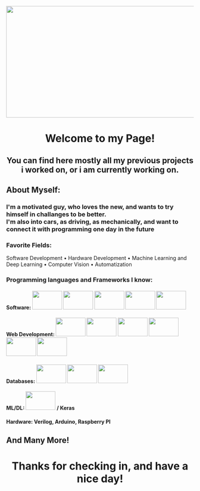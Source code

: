 <p align="center"><img width = "800" height = "300" src="https://media.giphy.com/media/Lny6Rw04nsOOc/giphy.gif"></p>

<h1 align="center">Welcome to my Page!</h1>
<h2 align="center">You can find here mostly all my previous projects i worked on, or i am currently working on.</h1>
<h2>About Myself:</h2><h3> I'm a motivated guy, who loves the new, and wants to try himself in challanges to be better. <br> I'm also into cars, as driving, as mechanically, and want to connect it with programming one day in the future</h3>
<h3>Favorite Fields:</h3><p> Software Development • Hardware Development • Machine Learning and Deep Learning • Computer Vision • Automatization</p>
<h3>Programming languages and Frameworks I know:</h3>
<h4>   Software: 
            <img  width="80" height = "50" src="https://cdn.jsdelivr.net/gh/devicons/devicon/icons/python/python-original-wordmark.svg" />
            <img  width="80" height = "50" src="https://cdn.jsdelivr.net/gh/devicons/devicon/icons/java/java-original-wordmark.svg" />
            <img width="80" height = "50" src="https://cdn.jsdelivr.net/gh/devicons/devicon/icons/c/c-original.svg" />  
            <img width="80" height = "50" src="https://cdn.jsdelivr.net/gh/devicons/devicon/icons/cplusplus/cplusplus-original.svg" />
            <img width="80" height = "50" src="https://cdn.jsdelivr.net/gh/devicons/devicon/icons/csharp/csharp-original.svg" />
            </h4>
<h4> Web Development: 
            <img width="80" height = "50" src="https://cdn.jsdelivr.net/gh/devicons/devicon/icons/javascript/javascript-original.svg" />
            <img width="80" height = "50" src="https://cdn.jsdelivr.net/gh/devicons/devicon/icons/html5/html5-original-wordmark.svg" />
            <img width="80" height = "50" src="https://cdn.jsdelivr.net/gh/devicons/devicon/icons/css3/css3-original-wordmark.svg" />  
            <img width="80" height = "50" src="https://cdn.jsdelivr.net/gh/devicons/devicon/icons/bootstrap/bootstrap-original-wordmark.svg" />
            <img width="80" height = "50" src="https://cdn.jsdelivr.net/gh/devicons/devicon/icons/spring/spring-original-wordmark.svg" />
            <img width="80" height = "50" src="https://cdn.jsdelivr.net/gh/devicons/devicon/icons/flask/flask-original-wordmark.svg" />
            </h4>
            
<h4> Databases:
            <img width="80" height = "50" src="https://cdn.jsdelivr.net/gh/devicons/devicon/icons/mysql/mysql-original-wordmark.svg" />
            <img width="80" height = "50" src="https://cdn.jsdelivr.net/gh/devicons/devicon/icons/postgresql/postgresql-original-wordmark.svg" />
            <img width="80" height = "50" src="https://cdn.jsdelivr.net/gh/devicons/devicon/icons/microsoftsqlserver/microsoftsqlserver-plain-wordmark.svg" />     
            </h4>
            
 <h4> ML/DL: 
            <img width="80" height = "50" src="https://cdn.jsdelivr.net/gh/devicons/devicon/icons/tensorflow/tensorflow-original.svg" /> / Keras
            </h4>
            
<h4> Hardware: Verilog,  Arduino, Raspberry PI
          </h4>
          
  <h2> And Many More! </h2>

  <h1 align="center"> Thanks for checking in, and have a nice day! </h1>
          
          
       
   


